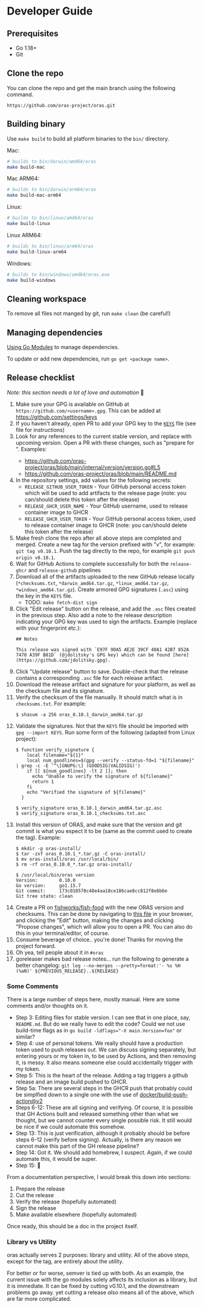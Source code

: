 # Developer Guide

## Prerequisites

- Go 1.18+
- Git

## Clone the repo

You can clone the repo and get the main branch using the following command.

```
https://github.com/oras-project/oras.git
```

## Building binary

Use `make build` to build all platform binaries to the `bin/` directory.

Mac:

```bash
# builds to bin/darwin/amd64/oras
make build-mac
```
Mac ARM64:

```bash
# builds to bin/darwin/arm64/oras
make build-mac-arm64
```

Linux:

```bash
# builds to bin/linux/amd64/oras
make build-linux
```

Linux ARM64:

```bash
# builds to bin/linux/arm64/oras
make build-linux-arm64
```

Windows:

```bash
# builds to bin/windows/amd64/oras.exe
make build-windows
```

## Cleaning workspace

To remove all files not manged by git, run `make clean` (be careful!)

## Managing dependencies

[Using Go Modules](https://blog.golang.org/using-go-modules) to manage dependencies.

To update or add new dependencies, run `go get <package name>`.

## Release checklist

*Note: this section needs a lot of love and automation* 🙂

1. Make sure your GPG is available on GitHub at `https://github.com/<username>.gpg`. This can be added at https://github.com/settings/keys
2. If you haven't already, open PR to add your GPG key to the [`KEYS`](https://github.com/oras-project/oras/blob/main/KEYS) file (see file for instructions)
3. Look for any references to the current stable version, and replace with upcoming version. Open a PR with these changes, such as "prepare for <version>". Examples:
    * https://github.com/oras-project/oras/blob/main/internal/version/version.go#L5
    * https://github.com/oras-project/oras/blob/main/README.md
4. In the repository settings, add values for the following secrets:
    * `RELEASE_GITHUB_USER_TOKEN` - Your GitHub personal access token which will be used to add artifacts to the release page (note: you can/should delete this token after the release)
    * `RELEASE_GHCR_USER_NAME` - Your GitHub username, used to release container image to GHCR
    * `RELEASE_GHCR_USER_TOKEN` - Your GitHub personal access token, used to release container image to GHCR (note: you can/should delete this token after the release)
5. Make fresh clone the repo after all above steps are completed and merged. Create a new tag for the version prefixed with "v", for example: `git tag v0.10.1`. Push the tag directly to the repo, for example `git push origin v0.10.1`.
6. Wait for GitHub Actions to complete successfully for both the `release-ghcr` and `release-github` pipelines
7. Download all of the artifacts uploaded to the new GitHub release locally (`*checksums.txt`, `*darwin_amd64.tar.gz`, `*linux_amd64.tar.gz`, `*windows_amd64.tar.gz`). Create armored GPG signatures (`.asc`) using the key in the `KEYS` file.
    - TODO: `make fetch-dist sign`
8. Click "Edit release" button on the release, and add the `.asc` files created in the previous step. Also add a note to the release description indicating your GPG key was used to sign the artifacts. Example (replace with your fingerprint etc.):
    ```
    ## Notes

    This release was signed with `E97F 9DA5 AE2E 39CF 48A1 42B7 852A 7470 A39F B81D` (@jdolitsky's GPG key) which can be found [here](https://github.com/jdolitsky.gpg).
    ```
9. Click "Update release" button to save. Double-check that the release contains a corresponding `.asc` file for each release artifact.
10. Download the release artifact and signature for your platform, as well as the checksum file and its signature.
11. Verify the checksum of the file manually. It should match what is in `checksums.txt`. For example:
    ```
    $ shasum -a 256 oras_0.10.1_darwin_amd64.tar.gz
    ```
12. Validate the signatures. Not that the `KEYS` file should be imported with `gpg --import KEYS`. Run some form of the following (adapted from Linux project):
    ```
    $ function verify_signature {
        local filename="${1}"
        local num_goodlines=$(gpg --verify --status-fd=1 "${filename}" | grep -c -E '^\[GNUPG:\] (GOODSIG|VALIDSIG)')
        if [[ ${num_goodlines} -lt 2 ]]; then
          echo "Unable to verify the signature of ${filename}"
          return 1
        fi
        echo "Verified the signature of ${filename}"
      }
    
    $ verify_signature oras_0.10.1_darwin_amd64.tar.gz.asc
    $ verify_signature oras_0.10.1_checksums.txt.asc
    ```
13. Install this version of ORAS, and make sure that the version and git commit is what you expect it to be (same as the commit used to create the tag). Example:
    ```
    $ mkdir -p oras-install/
    $ tar -zxf oras_0.10.1_*.tar.gz -C oras-install/
    $ mv oras-install/oras /usr/local/bin/
    $ rm -rf oras_0.10.0_*.tar.gz oras-install/

    $ /usr/local/bin/oras version
    Version:        0.10.0
    Go version:     go1.15.7
    Git commit:     173c010570c48e4aa18ce186cae8cc812f8e8b6e
    Git tree state: clean
    ```
14. Create a PR on [fishworks/fish-food](https://github.com/fishworks/fish-food) with the new ORAS version and checksums. This can be done by navigating to [this file](https://github.com/fishworks/fish-food/blob/main/Food/oras.lua) in your browser, and clicking the "Edit" button, making the changes and clicking "Propose changes", which will allow you to open a PR. You can also do this in your terminal/editor, of course.
15. Consume beverage of choice.. you're done! Thanks for moving the project forward.
16. Oh yea, tell people about it in `#oras`
17. goreleaser makes bad release notes... run the following to generate a better changelog: `git log --no-merges --pretty=format:'- %s %H (%aN)' ${PREVIOUS_RELEASE}..${RELEASE}`
    
### Some Comments

There is a large number of steps here, mostly manual. Here are some comments and/or thoughts on it.

* Step 3: Editing files for stable version. I can see that in one place, say, `README.md`. But do we really have to edit the code? Could we not use build-time flags as in `go build -ldflags="-X main.Version=foo"` or similar?
* Step 4: use of personal tokens. We really should have a production token used to push releases out. We can discuss signing separately, but entering yours or my token in, to be used by Actions, and then removing it, is messy. It also means someone else could accidentally trigger with my token.
* Step 5: This is the heart of the release. Adding a tag triggers a github release and an image build pushed to GHCR.
* Step 5a: There are several steps in the GHCR push that probably could be simplfied down to a single one with the use of [docker/build-push-action@v2](https://github.com/marketplace/actions/build-and-push-docker-images)
* Steps 6-12: These are all signing and verifying. Of course, it is possible that GH Actions built and released something other than what we thought, but we cannot counter every single possible risk. It still would be nice if we could automate this somehow.
* Step 13: This is just verification, although it probably should be before steps 6-12 (verify before signing). Actually, is there any reason we cannot make this part of the GH release pipeline?
* Step 14: Got it. We should add homebrew, I suspect. Again, if we could automate this, it would be super.
* Step 15: :beer:

From a documentation perspective, I would break this down into sections:

1. Prepare the release
2. Cut the release
3. Verify the release (hopefully automated)
4. Sign the release
5. Make available elsewhere (hopefully automated)

Once ready, this should be a doc in the project itself.

### Library vs Utility

oras actually serves 2 purposes: library and utility. All of the above steps, except for the tag, are entirely about the utility.

For better or for worse, semver is tied up with both. As an example, the current issue with the go modules solely affects its inclusion as a library, but it is immediate. It can be fixed by cutting v0.10.1, and the downstream problems go away. yet cutting a release _also_ means all of the above, which are far more complicated.